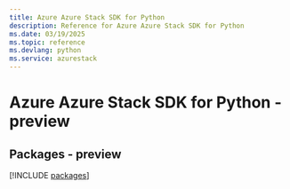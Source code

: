```yaml
---
title: Azure Azure Stack SDK for Python
description: Reference for Azure Azure Stack SDK for Python
ms.date: 03/19/2025
ms.topic: reference
ms.devlang: python
ms.service: azurestack
---
```

# Azure Azure Stack SDK for Python - preview
## Packages - preview
[!INCLUDE [packages](azure-stack-index.md)]